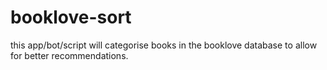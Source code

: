 # booklove-sort

this app/bot/script will categorise books in the booklove database to allow for better recommendations. 